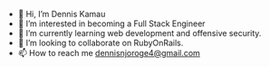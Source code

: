 - 👋 Hi, I’m Dennis Kamau
- 👀 I’m interested in becoming a Full Stack Engineer
- 🌱 I’m currently learning web development and offensive security. 
- 💞️ I’m looking to collaborate on RubyOnRails.
- 📫 How to reach me dennisnjoroge4@gmail.com

<!---
devcamke/devcamke is a ✨ special ✨ repository because its `README.md` (this file) appears on your GitHub profile.
You can click the Preview link to take a look at your changes.
--->
